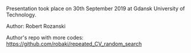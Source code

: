 Presentation took place on 30th September 2019 at Gdansk University of Technology.

Author: Robert Rozanski

Author's repo with more codes: https://github.com/robaki/repeated_CV_random_search